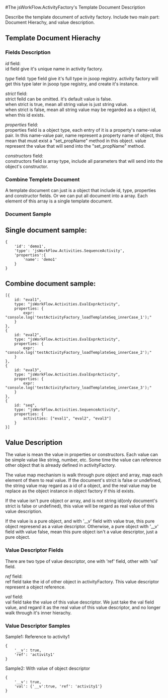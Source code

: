 

#The jsWorkFlow.ActivityFactory's Template Document Description

Describe the template document of activity factory. Include two main part: Document Hierachy, 
and value description. 

## Template Document Hierachy

### Fields Description
*id* field:  
id field give it's unique name in activity factory.  

*type* field:
type field give it's full type in jsoop registry. activity factory will get this type
later in jsoop type registry, and create it's instance.  

*strict* field:  
strict feild can be omitted. it's default value is false.  
when strict is true, mean all string value is just string value.  
when strict is false, mean all string value may be regarded as a object id, when this id exists.  

*properties* field:  
properties field is a object type, each entry of it is a property's name-value pair. In this name-value pair, 
name represent a property name of object, this mean that must exist a "set_propName" method in this object. 
value represent the value that will send into the "set_propName" method.  

*constructors* field:  
constructors field is array type, include all parameters that will send into the object's constructor.

### Combine Templete Document 
A template document can just is a object that include id, type, properties and constructor fields. Or we can put
all document into a array. Each element of this array is a single template document.

### Document Sample

Single document sample:
-----------------------
	{
		'id': 'demo1',
		'type': 'jsWorkFlow.Activities.SequenceActivity',
		'properties':{ 
    		'name': 'demo1'
		}
	}

Combine document sample:
------------------------
    [{
        id: "eval1",
        type: "jsWorkFlow.Activities.EvalExprActivity",
        properties: {
            expr: "console.log('testActivityFactory_loadTemplateSeq_innerCase_1');"
        }
    },
    {
        id: "eval2",
        type: "jsWorkFlow.Activities.EvalExprActivity",
        properties: {
            expr: "console.log('testActivityFactory_loadTemplateSeq_innerCase_2');"
        }
    },
    {
        id: "eval3",
        type: "jsWorkFlow.Activities.EvalExprActivity",
        properties: {
            expr: "console.log('testActivityFactory_loadTemplateSeq_innerCase_3');"
        }
    },
    {
        id: "seq",
        type: "jsWorkFlow.Activities.SequenceActivity",
        properties: {
            activities: ["eval1", "eval2", "eval3"]
        }
    }]


## Value Description

The value is mean the value in properties or constructors. Each value can be simple value like
string, number, etc. Some time the value can reference other object that is already defined in 
activityFactory.  

The value map mechanism is walk through pure object and array, map each element of them to real
value. If the document's strict is false or undefined, the string value may regard as a id of a 
object, and the real value may be replace as the object instance in object factory if this id
exists.

If the value isn't pure object or array, and is not string id(only document's strict is false or 
undefined), this value will be regard as real value of this value description.

If the value is a pure object, and with '__v' field with value true, this pure object represend 
as a value descriptor. Otherwise, a pure object with '__v' field with value false, mean this pure
object isn't a value descriptor, just a pure object. 

### Value Descriptor Fields
There are two type of value descriptor, one with 'ref' field, other with 'val' field.

*ref* field:  
ref field take the id of other object in activityFactory. This value descriptor represent a object
reference.  

*val* field:  
val field take the value of this value descriptor. We just take the val field value, and regard it 
as the real value of this value descriptor, and no longer walk through it's inner hierachy.

### Value Descriptor Samples

Sample1: Reference to activity1  

	{
		'__v': true,
		'ref': 'activity1'
	}

Sample2: With value of object descriptor  

	{
		'__v': true,
		'val': {'__v':true, 'ref': 'activity1'}
	}

